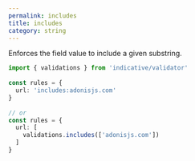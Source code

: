 ```yaml
---
permalink: includes
title: includes
category: string
---
```


Enforces the field value to include a given substring.
 
```ts
import { validations } from 'indicative/validator'
 
const rules = {
  url: 'includes:adonisjs.com'
}
 
// or
const rules = {
  url: [
    validations.includes(['adonisjs.com'])
  ]
}
```